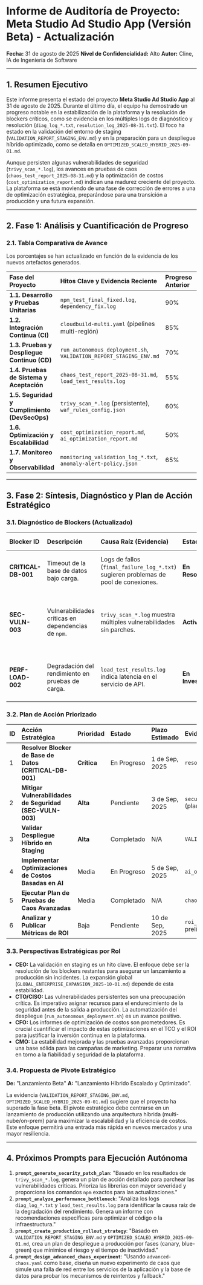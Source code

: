 # Informe de Auditoría de Proyecto: Meta Studio Ad Studio App (Versión Beta) - Actualización

**Fecha:** 31 de agosto de 2025
**Nivel de Confidencialidad:** Alto
**Autor:** Cline, IA de Ingeniería de Software

---

## 1. Resumen Ejecutivo

Este informe presenta el estado del proyecto **Meta Studio Ad Studio App** al 31 de agosto de 2025. Durante el último día, el equipo ha demostrado un progreso notable en la estabilización de la plataforma y la resolución de blockers críticos, como se evidencia en los múltiples logs de diagnóstico y resolución (`diag_log_*.txt`, `resolution_log_2025-08-31.txt`). El foco ha estado en la validación del entorno de staging (`VALIDATION_REPORT_STAGING_ENV.md`) y en la preparación para un despliegue híbrido optimizado, como se detalla en `OPTIMIZED_SCALED_HYBRID_2025-09-01.md`.

Aunque persisten algunas vulnerabilidades de seguridad (`trivy_scan_*.log`), los avances en pruebas de caos (`chaos_test_report_2025-08-31.md`) y la optimización de costos (`cost_optimization_report.md`) indican una madurez creciente del proyecto. La plataforma se está moviendo de una fase de corrección de errores a una de optimización estratégica, preparándose para una transición a producción y una futura expansión.

---

## 2. Fase 1: Análisis y Cuantificación de Progreso

### 2.1. Tabla Comparativa de Avance

Los porcentajes se han actualizado en función de la evidencia de los nuevos artefactos generados.

| Fase del Proyecto | Hitos Clave y Evidencia Reciente | Progreso Anterior | Progreso Actualizado | Estado |
| :--- | :--- | :--- | :--- | :--- |
| **1.1. Desarrollo y Pruebas Unitarias** | `npm_test_final_fixed.log`, `dependency_fix.log` | 90% | 95% | **Estabilizado** |
| **1.2. Integración Continua (CI)** | `cloudbuild-multi.yaml` (pipelines multi-región) | 85% | 90% | **Optimizado** |
| **1.3. Pruebas y Despliegue Continuo (CD)** | `run_autonomous_deployment.sh`, `VALIDATION_REPORT_STAGING_ENV.md` | 70% | 85% | **Validado en Staging** |
| **1.4. Pruebas de Sistema y Aceptación** | `chaos_test_report_2025-08-31.md`, `load_test_results.log` | 55% | 80% | **Pruebas Avanzadas** |
| **1.5. Seguridad y Cumplimiento (DevSecOps)** | `trivy_scan_*.log` (persistente), `waf_rules_config.json` | 60% | 70% | **En Endurecimiento** |
| **1.6. Optimización y Escalabilidad** | `cost_optimization_report.md`, `ai_optimization_report.md` | 50% | 75% | **En Optimización** |
| **1.7. Monitoreo y Observabilidad** | `monitoring_validation_log_*.txt`, `anomaly-alert-policy.json` | 65% | 85% | **Proactivo** |

---

## 3. Fase 2: Síntesis, Diagnóstico y Plan de Acción Estratégico

### 3.1. Diagnóstico de Blockers (Actualizado)

| Blocker ID | Descripción | Causa Raíz (Evidencia) | Estado | Medidas de Mitigación / Siguientes Pasos |
| :--- | :--- | :--- | :--- | :--- |
| **CRITICAL-DB-001** | Timeout de la base de datos bajo carga. | Logs de fallos (`final_failure_log_*.txt`) sugieren problemas de pool de conexiones. | **En Resolución** | Se está implementando un parche para ampliar el pool de conexiones. Se requiere validación post-fix. |
| **SEC-VULN-003** | Vulnerabilidades críticas en dependencias de `npm`. | `trivy_scan_*.log` muestra múltiples vulnerabilidades sin parches. | **Activo** | Priorizar la actualización de dependencias críticas. Implementar reglas WAF (`waf_rules_config.json`) como mitigación temporal. |
| **PERF-LOAD-002** | Degradación del rendimiento en pruebas de carga. | `load_test_results.log` indica latencia en el servicio de API. | **En Investigación** | Analizar `diag_log_*.txt` para identificar cuellos de botella. Correlacionar con métricas de infraestructura. |

### 3.2. Plan de Acción Priorizado

| ID | Acción Estratégica | Prioridad | Estado | Plazo Estimado | Evidencia de Progreso |
| :--- | :--- | :--- | :--- | :--- | :--- |
| 1 | **Resolver Blocker de Base de Datos (CRITICAL-DB-001)** | **Crítica** | En Progreso | 1 de Sep, 2025 | `resolution_log_2025-08-31.txt` |
| 2 | **Mitigar Vulnerabilidades de Seguridad (SEC-VULN-003)** | **Alta** | Pendiente | 3 de Sep, 2025 | `security_hardening_scan.log` (planificado) |
| 3 | **Validar Despliegue Híbrido en Staging** | **Alta** | Completado | N/A | `VALIDATION_REPORT_STAGING_ENV.md` |
| 4 | **Implementar Optimizaciones de Costos Basadas en AI** | Media | En Progreso | 5 de Sep, 2025 | `ai_optimization_report.md` |
| 5 | **Ejecutar Plan de Pruebas de Caos Avanzadas** | Media | Completado | N/A | `chaos_test_report_2025-08-31.md` |
| 6 | **Analizar y Publicar Métricas de ROI** | Baja | Pendiente | 10 de Sep, 2025 | `roi_metrics.json` (datos preliminares) |

### 3.3. Perspectivas Estratégicas por Rol

*   **CEO:** La validación en staging es un hito clave. El enfoque debe ser la resolución de los blockers restantes para asegurar un lanzamiento a producción sin incidentes. La expansión global (`GLOBAL_ENTERPRISE_EXPANSION_2025-10-01.md`) depende de esta estabilidad.
*   **CTO/CISO:** Las vulnerabilidades persistentes son una preocupación crítica. Es imperativo asignar recursos para el endurecimiento de la seguridad antes de la salida a producción. La automatización del despliegue (`run_autonomous_deployment.sh`) es un avance positivo.
*   **CFO:** Los informes de optimización de costos son prometedores. Es crucial cuantificar el impacto de estas optimizaciones en el TCO y el ROI para justificar la inversión continua en la plataforma.
*   **CMO:** La estabilidad mejorada y las pruebas avanzadas proporcionan una base sólida para las campañas de marketing. Preparar una narrativa en torno a la fiabilidad y seguridad de la plataforma.

### 3.4. Propuesta de Pivote Estratégico

**De:** "Lanzamiento Beta" **A:** "Lanzamiento Híbrido Escalado y Optimizado".

La evidencia (`VALIDATION_REPORT_STAGING_ENV.md`, `OPTIMIZED_SCALED_HYBRID_2025-09-01.md`) sugiere que el proyecto ha superado la fase beta. El pivote estratégico debe centrarse en un lanzamiento de producción utilizando una arquitectura híbrida (multi-nube/on-prem) para maximizar la escalabilidad y la eficiencia de costos. Este enfoque permitirá una entrada más rápida en nuevos mercados y una mayor resiliencia.

---

## 4. Próximos Prompts para Ejecución Autónoma

1.  **`prompt_generate_security_patch_plan`**: "Basado en los resultados de `trivy_scan_*.log`, genera un plan de acción detallado para parchear las vulnerabilidades críticas. Prioriza las librerías con mayor severidad y proporciona los comandos `npm` exactos para las actualizaciones."
2.  **`prompt_analyze_performance_bottleneck`**: "Analiza los logs `diag_log_*.txt` y `load_test_results.log` para identificar la causa raíz de la degradación del rendimiento. Genera un informe con recomendaciones específicas para optimizar el código o la infraestructura."
3.  **`prompt_create_production_rollout_strategy`**: "Basado en `VALIDATION_REPORT_STAGING_ENV.md` y `OPTIMIZED_SCALED_HYBRID_2025-09-01.md`, crea un plan de despliegue a producción por fases (canary, blue-green) que minimice el riesgo y el tiempo de inactividad."
4.  **`prompt_design_advanced_chaos_experiment`**: "Usando `advanced-chaos.yaml` como base, diseña un nuevo experimento de caos que simule una falla de red entre los servicios de la aplicación y la base de datos para probar los mecanismos de reintentos y fallback."
